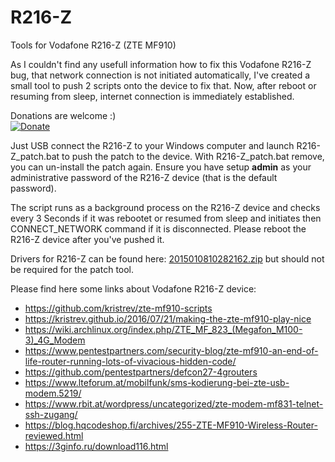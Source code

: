# R216-Z
Tools for Vodafone R216-Z (ZTE MF910)

As I couldn't find any usefull information how to fix this Vodafone R216-Z bug, that network connection is not initiated automatically, I've created a small tool to push 2 scripts onto the device to fix that. Now, after reboot or resuming from sleep, internet connection is immediately established. 

Donations are welcome :)<br>
[![Donate](https://www.paypalobjects.com/en_US/i/btn/btn_donate_SM.gif)](https://www.paypal.com/cgi-bin/webscr?cmd=_s-xclick&hosted_button_id=83VK6A6D3MCRS&source=url)

Just USB connect the R216-Z to your Windows computer and launch R216-Z_patch.bat to push the patch to the device.
With R216-Z_patch.bat remove, you can un-install the patch again. Ensure you have setup **admin** as your administrative password of the R216-Z device (that is the default password).

The script runs as a background process on the R216-Z device and checks every 3 Seconds if it was rebootet or resumed from sleep and initiates then CONNECT_NETWORK command if it is disconnected. Please reboot the R216-Z device after you've pushed it.

Drivers for R216-Z can be found here: [2015010810282162.zip](http://download.pcdcdn.com/download.php?file=f0ccf6b7e75ec4c92e651dfbef4e3951) but should not be required for the patch tool.

Please find here some links about Vodafone R216-Z device:
- https://github.com/kristrev/zte-mf910-scripts
- https://kristrev.github.io/2016/07/21/making-the-zte-mf910-play-nice
- https://wiki.archlinux.org/index.php/ZTE_MF_823_(Megafon_M100-3)_4G_Modem
- https://www.pentestpartners.com/security-blog/zte-mf910-an-end-of-life-router-running-lots-of-vivacious-hidden-code/
- https://github.com/pentestpartners/defcon27-4grouters
- https://www.lteforum.at/mobilfunk/sms-kodierung-bei-zte-usb-modem.5219/
- https://www.rbit.at/wordpress/uncategorized/zte-modem-mf831-telnet-ssh-zugang/
- https://blog.hqcodeshop.fi/archives/255-ZTE-MF910-Wireless-Router-reviewed.html
- https://3ginfo.ru/download116.html
